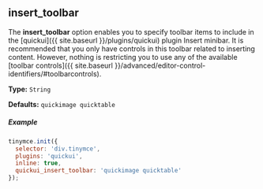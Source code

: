 ## insert_toolbar

The **insert_toolbar** option enables you to specify toolbar items to include in the [quickui]({{ site.baseurl }}/plugins/quickui) plugin Insert minibar. It is recommended that you only have controls in this toolbar related to inserting content. However, nothing is restricting you to use any of the available [toolbar controls]({{ site.baseurl }}/advanced/editor-control-identifiers/#toolbarcontrols).

**Type:** `String`

**Defaults:** `quickimage quicktable`

##### Example

```js
tinymce.init({
  selector: 'div.tinymce',
  plugins: 'quickui',
  inline: true,
  quickui_insert_toolbar: 'quickimage quicktable'
});
```
